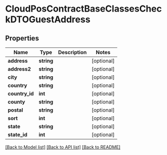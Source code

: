 # CloudPosContractBaseClassesCheckDTOGuestAddress

## Properties
Name | Type | Description | Notes
------------ | ------------- | ------------- | -------------
**address** | **string** |  | [optional] 
**address2** | **string** |  | [optional] 
**city** | **string** |  | [optional] 
**country** | **string** |  | [optional] 
**country_id** | **int** |  | [optional] 
**county** | **string** |  | [optional] 
**postal** | **string** |  | [optional] 
**sort** | **int** |  | [optional] 
**state** | **string** |  | [optional] 
**state_id** | **int** |  | [optional] 

[[Back to Model list]](../README.md#documentation-for-models) [[Back to API list]](../README.md#documentation-for-api-endpoints) [[Back to README]](../README.md)


